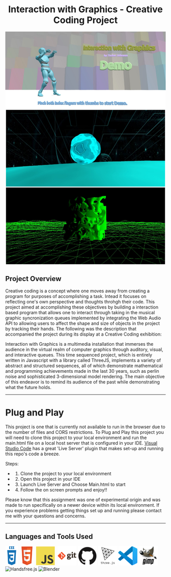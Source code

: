 <div align="center">
 <h1>Interaction with Graphics - Creative Coding Project</h1>
 <img src="creative_min.jpg"/>
 <img src="creative_min_3.jpg" width="500" />
 <img src="creative_min_4.jpg" width="500"/>
</div>

## Project Overview

Creative coding is a concept where one moves away from creating a program for purposes of accomplishing a task. Intead it focuses on reflecting one's own perspective and thoughts throhgh their code. This project aimed at accomplishing these objectives by building a interaction based program that allows one to interact through taking in the musical graphic syncronization queues implemented by integrating the Web Audio API to allowing users to affect the shape and size of objects in the project by tracking their hands. The following was the description that accompanied the project during its display at a Creative Coding exhibition: 

Interaction with Graphics is a multimedia installation that immerses the audience in the virtual 
realm of computer graphics through auditory, visual, and interactive queues. This time sequenced 
project, which is entirely written in Javascript with a library called ThreeJS, implements a 
variety of abstract and structured sequences, all of which demonstrate mathematical and 
programming achievements made in the last 30 years, such as perlin noise and sophisticated 
3-dimensional model rendering. The main objective of this endeavor is to remind its audience 
of the past while demonstrating what the future holds.

---

# Plug and Play

This project is one that is currently not available to run in the browser due to the number of files
and CORS restrictions. To Plug and Play this project you will need to clone this project to your local 
environment and run the main.html file on a local host server that is configured in your IDE. [Visual Studio
Code](https://code.visualstudio.com/) has a great 'Live Server' plugin that makes set-up and running this repo's code a breeze. 

Steps: 
- 1. Clone the project to your local environment
- 2. Open this project in your IDE 
- 3. Launch Live Server and Choose Main.html to start
- 4. Follow the on screen prompts and enjoy!!

Please know that this assignment was one of experimental origin and was made to run specifically on 
a newer device within its local environment. If you experience problems getting things set up and running
please contact me with your questions and concerns. 

---

## Languages and Tools Used
<div>
  <img src="https://github.com/devicons/devicon/blob/master/icons/css3/css3-plain-wordmark.svg"  title="CSS3" alt="CSS" width="40" height="60"/>&nbsp;
  <img src="https://github.com/devicons/devicon/blob/master/icons/html5/html5-original.svg" title="HTML5" alt="HTML" width="40" height="60"/>&nbsp;
  <img src="https://github.com/devicons/devicon/blob/master/icons/javascript/javascript-original.svg" title="JavaScript" alt="JavaScript" width="60" height="60"/>&nbsp;
  <img src="https://github.com/devicons/devicon/blob/master/icons/git/git-original-wordmark.svg" title="Git" **alt="Git" width="60" height="60"/>
  <img src="https://github.com/devicons/devicon/blob/master/icons/github/github-original.svg" title="Github" **alt="Github" width="60" height="60"/>
  <img src="https://github.com/devicons/devicon/blob/master/icons/threejs/threejs-original-wordmark.svg" title="threejs" **alt="threejs" width="60" height="60"/>
  <img src="https://github.com/devicons/devicon/blob/master/icons/vscode/vscode-original.svg" title="vscode" **alt="vscode" width="60" height="60"/>
  <img src="https://github.com/devicons/devicon/blob/master/icons/gimp/gimp-original-wordmark.svg" title="Gimp" **alt="Gimp" width="60" height="60"/>
  <img src="https://handsfreejs.netlify.app/branding/handsfree.png" title="Handsfree.js" **alt="Handsfree.js" height="60" />
 <img src="https://upload.wikimedia.org/wikipedia/commons/0/0c/Blender_logo_no_text.svg" title="Blender" **alt="Blender" height="60" />
</div>

